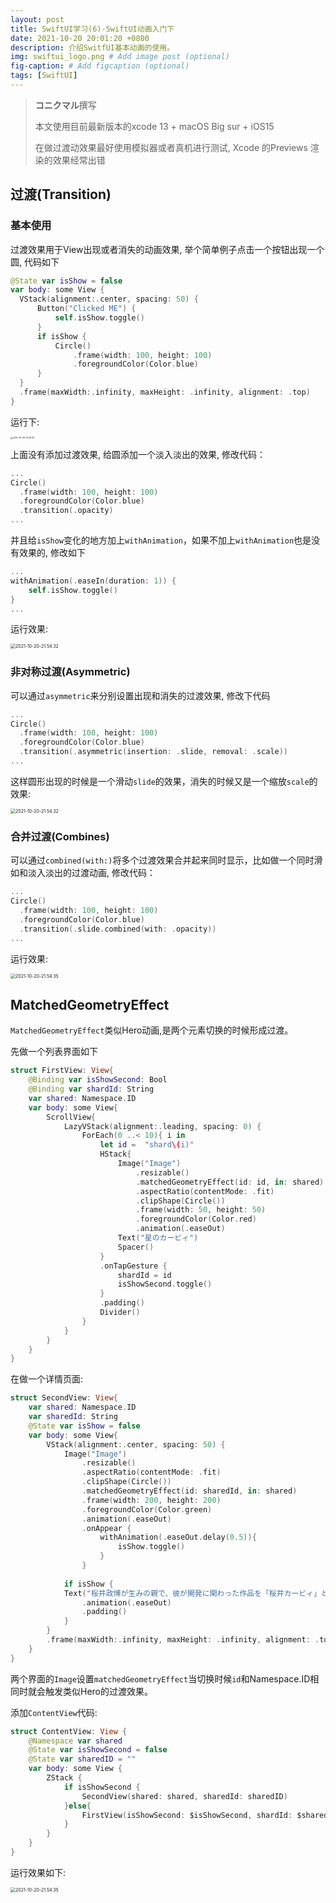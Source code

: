 ```yaml
---
layout: post
title: SwiftUI学习(6)-SwiftUI动画入门下
date: 2021-10-20 20:01:20 +0800
description: 介绍SwitfUI基本动画的使用。
img: swiftui_logo.png # Add image post (optional)
fig-caption: # Add figcaption (optional)
tags: [SwiftUI]
---
```


>  **コニクマル**撰写
>
>  本文使用目前最新版本的xcode 13 + macOS Big sur + iOS15
>
>  在做过渡动效果最好使用模拟器或者真机进行测试, Xcode 的Previews 渲染的效果经常出错

## 过渡(Transition)

### 基本使用

过渡效果用于View出现或者消失的动画效果, 举个简单例子点击一个按钮出现一个圆, 代码如下

```swift
@State var isShow = false
var body: some View {
  VStack(alignment:.center, spacing: 50) {
      Button("Clicked ME") {
          self.isShow.toggle()
      }
      if isShow {
          Circle()
              .frame(width: 100, height: 100)
              .foregroundColor(Color.blue)
      }
  }
  .frame(maxWidth:.infinity, maxHeight: .infinity, alignment: .top)
}
```

运行下:

<img src="/assets/img/2021-10-20-21.54.32.gif" alt="2021-10-20-21.54.32" style="zoom:25%;" />

上面没有添加过渡效果, 给圆添加一个淡入淡出的效果, 修改代码：

```swift
...
Circle()
  .frame(width: 100, height: 100)
  .foregroundColor(Color.blue)
  .transition(.opacity)
...
```

并且给`isShow`变化的地方加上`withAnimation`，如果不加上`withAnimation`也是没有效果的, 修改如下

```swift
...
withAnimation(.easeIn(duration: 1)) {
    self.isShow.toggle()
}
...
```

运行效果:

<img src="/assets/img/2021-10-20-21.54.33.gif" alt="2021-10-20-21.54.32" style="zoom:50%;" />

### 非对称过渡(Asymmetric)

可以通过`asymmetric`来分别设置出现和消失的过渡效果, 修改下代码

```swift
...
Circle()
  .frame(width: 100, height: 100)
  .foregroundColor(Color.blue)
  .transition(.asymmetric(insertion: .slide, removal: .scale))
...
```

这样圆形出现的时候是一个滑动`slide`的效果，消失的时候又是一个缩放`scale`的效果:

<img src="/assets/img/2021-10-20-21.54.34.gif" alt="2021-10-20-21.54.32" style="zoom:50%;" />

### 合并过渡(Combines)

可以通过`combined(with:)`将多个过渡效果合并起来同时显示，比如做一个同时滑如和淡入淡出的过渡动画, 修改代码：

```swift
...
Circle()
  .frame(width: 100, height: 100)
  .foregroundColor(Color.blue)
  .transition(.slide.combined(with: .opacity))
...
```

运行效果:

<img src="/assets/img/2021-10-20-21.54.35.gif" alt="2021-10-20-21.54.35" style="zoom:50%;" />

## **MatchedGeometryEffect**

`MatchedGeometryEffect`类似Hero动画,是两个元素切换的时候形成过渡。

先做一个列表界面如下

```swift
struct FirstView: View{
    @Binding var isShowSecond: Bool
    @Binding var shardId: String
    var shared: Namespace.ID
    var body: some View{
        ScrollView{
            LazyVStack(alignment:.leading, spacing: 0) {
                ForEach(0 ..< 10){ i in
                    let id =  "shard\(i)"
                    HStack{
                        Image("Image")
                            .resizable()
                            .matchedGeometryEffect(id: id, in: shared)
                            .aspectRatio(contentMode: .fit)
                            .clipShape(Circle())
                            .frame(width: 50, height: 50)
                            .foregroundColor(Color.red)
                            .animation(.easeOut)
                        Text("星のカービィ")
                        Spacer()
                    }
                    .onTapGesture {
                        shardId = id
                        isShowSecond.toggle()
                    }
                    .padding()
                    Divider()
                }
            }
        }
    }
}
```

在做一个详情页面:

```swift
struct SecondView: View{
    var shared: Namespace.ID
    var sharedId: String
    @State var isShow = false
    var body: some View{
        VStack(alignment:.center, spacing: 50) {
            Image("Image")
                .resizable()
                .aspectRatio(contentMode: .fit)
                .clipShape(Circle())
                .matchedGeometryEffect(id: sharedId, in: shared)
                .frame(width: 200, height: 200)
                .foregroundColor(Color.green)
                .animation(.easeOut)
                .onAppear {
                    withAnimation(.easeOut.delay(0.5)){
                        isShow.toggle()
                    }
                }
            
            if isShow {
            Text("桜井政博が生みの親で、彼が開発に関わった作品を「桜井カービィ」と呼ぶこともある。第1作はゲームボーイ対応ソフトとして日本で1992年4月27日に発売し世界売上で500万本以上を記録。シリーズ累計販売本数は全世界で2016年時点で3800万本以上にも及ぶ[1]。漫画やアニメ、小説といったメディアミックス作品も多数製作されている。また、星のカービィのテーマカフェである「KIRBY CAFÉ」が2016年8月8日より順次、大阪、名古屋、東京、博多で期間限定店舗としてオープンし、2019年12月12日には東京ソラマチ4Fで常設店舗がオープンした。さらに、2020年12月3日より､阪急三番街のB1F　キデイランド大阪梅田店において､カービィのグッズ常設売り場となるKIRBY’S PUPUPU MARKET[2]がオープンした。")
                .animation(.easeOut)
                .padding()
            }
        }
        .frame(maxWidth:.infinity, maxHeight: .infinity, alignment: .top)
    }
}
```

两个界面的`Image`设置`matchedGeometryEffect`当切换时候`id`和Namespace.ID相同时就会触发类似Hero的过渡效果。

添加`ContentView`代码:

```swift
struct ContentView: View {
    @Namespace var shared
    @State var isShowSecond = false
    @State var sharedID = ""
    var body: some View {
        ZStack {
            if isShowSecond {
                SecondView(shared: shared, sharedId: sharedID)
            }else{
                FirstView(isShowSecond: $isShowSecond, shardId: $sharedID, shared: shared)
            }
        }
    }
}
```



运行效果如下:

<img src="/assets/img/2021-10-20-21.54.36.gif" alt="2021-10-20-21.54.35" style="zoom:50%;" />